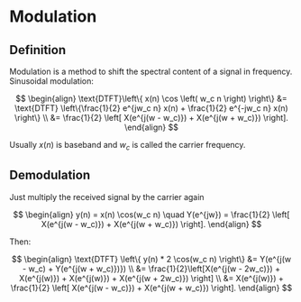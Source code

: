 # Modulation

## Definition

Modulation is a method to shift the spectral content of a signal in frequency. Sinusoidal modulation:

$$
\begin{align}
\text{DTFT}\left\{ x(n) \cos \left( w_c n \right) \right\} &= \text{DTFT} \left\{\frac{1}{2} e^{jw_c n} x(n) + \frac{1}{2} e^{-jw_c n} x(n) \right\} \\
&= \frac{1}{2} \left[ X(e^{j(w - w_c)}) + X(e^{j(w + w_c)}) \right].
\end{align}
$$

Usually $x(n)$ is baseband and $w_c$ is called the carrier frequency.

## Demodulation

Just multiply the received signal by the carrier again

$$
\begin{align}
y(n) = x(n) \cos(w_c n) \quad Y(e^{jw}) = \frac{1}{2} \left[ X(e^{j(w - w_c)}) + X(e^{j(w + w_c)}) \right].
\end{align}
$$

Then:

$$
\begin{align}
\text{DTFT} \left\{ y(n) * 2 \cos(w_c n) \right\} &= Y(e^{j(w - w_c) + Y(e^{j(w + w_c)})}) \\
&= \frac{1}{2}\left[X(e^{j(w - 2w_c)}) + X(e^{j(w)}) + X(e^{j(w)}) + X(e^{j(w + 2w_c)}) \right] \\
&= X(e^{j(w)}) + \frac{1}{2} \left[ X(e^{j(w - w_c)}) + X(e^{j(w + w_c)}) \right].
\end{align}
$$

